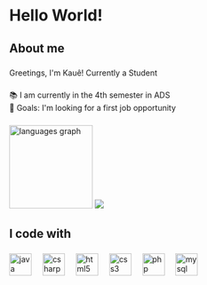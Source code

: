 <h1 align="left">Hello World!</h1>

###

<h2 align="left">About me</h2>

###

<p align="left">Greetings, I'm Kauê! Currently a Student</p>

###

<p align="left">📚 I am currently in the 4th semester in ADS<br>🎯 Goals: I'm looking for a first job opportunity</p>

###

<div align="left">
  <img src="https://github-readme-stats.vercel.app/api?username=DevKaueOlv&show_icons=true&theme=gotham&include_all_commits=true&count_private=true" height="150" alt="languages graph"  />
  <img src="https://github-readme-stats.vercel.app/api/top-langs/?username=DevKaueOlv&layout=compact&theme=gotham&include_all_commits=true&count_private=true" /> <br>
</div>

###

<h2 align="left">I code with</h2>

###

<div align="left">
  <img src="https://cdn.jsdelivr.net/gh/devicons/devicon/icons/java/java-original.svg" height="40" alt="java logo"  />
  <img width="12" />
  <img src="https://cdn.jsdelivr.net/gh/devicons/devicon/icons/csharp/csharp-original.svg" height="40" alt="csharp logo"  />
  <img width="12" />
  <img src="https://cdn.jsdelivr.net/gh/devicons/devicon/icons/html5/html5-original.svg" height="40" alt="html5 logo"  />
  <img width="12" />
  <img src="https://cdn.jsdelivr.net/gh/devicons/devicon/icons/css3/css3-original.svg" height="40" alt="css3 logo"  />
  <img width="12" />
  <img src="https://cdn.jsdelivr.net/gh/devicons/devicon/icons/php/php-original.svg" height="40" alt="php logo"  />
  <img width="12" />
  <img src="https://cdn.jsdelivr.net/gh/devicons/devicon/icons/mysql/mysql-original.svg" height="40" alt="mysql logo"  />
</div>

###
